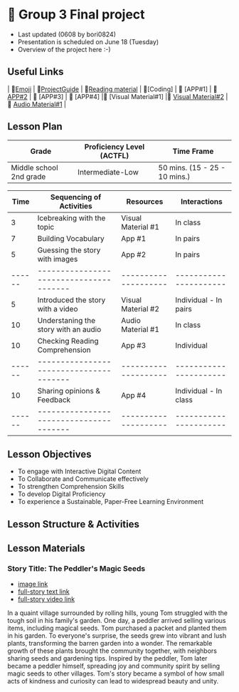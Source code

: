 # 📙 Group 3 Final project 
+ Last updated (0608 by bori0824)
+ Presentation is scheduled on June 18 (Tuesday)
+ Overview of the project here :-)

## Useful Links
| 🔸[Emoji](https://gist.github.com/rxaviers/7360908) | 🔸[ProjectGuide](https://github.com/MK316/Spring2024/blob/main/DLTESOL/project/README.md) | 🔸[Reading material](https://raw.githubusercontent.com/MK316/Spring2024/main/DLTESOL/project/story03.txt) | 🔸[Coding] | 🔸 [APP#1] | 🔸 [APP#2](https://bori0824-ImageUnscrambling.hf.space) | 🔸 [APP#3] | 🔸 [APP#4] |🔸 [Visual Material#1] |🔸 [Visual Material#2](https://ai.invideo.io/watch/O5Q4fOeVnoH) |🔸 [Audio Material#1](https://bori0824-multitts.hf.space) |

## Lesson Plan

|             Grade            |     Proficiency Level (ACTFL)     |              Time Frame             |
|------------------------------|-----------------------------------|-------------------------------------|
|   Middle school 2nd grade    |         Intermediate-Low          |   50 mins.   (15 - 25 - 10 mins.)   |


|  Time |        Sequencing of Activities       |     Resources      |      Interactions     |
|-------|---------------------------------------|--------------------| ----------------------|
|   3   |       Icebreaking with the topic      | Visual Material #1 |        In class       |
|   7   |         Building Vocabulary           |        App #1      |        In pairs       |     
|   5   |    Guessing the story with images     |        App #2      |        In pairs       |  
|------ |---------------------------------------|--------------------| ----------------------|   
|   5   |   Introduced the story with a video   | Visual Material #2 | Individual - In pairs |
|  10   |  Understaning the story with an audio |  Audio Material #1 |        In class       |     
|  10   |    Checking Reading Comprehension     |        App #3      |       Individual      | 
|------ |---------------------------------------|--------------------| ----------------------|   
|  10   |     Sharing opinions & Feedback       |        App #4      | Individual - In class |     
|------ |---------------------------------------|--------------------| ----------------------| 

## Lesson Objectives
+ To engage with Interactive Digital Content
+ To Collaborate and Communicate effectively
+ To strengthen Comprehension Skills
+ To develop Digital Proficiency
+ To experience a Sustainable, Paper-Free Learning Environment

## Lesson Structure & Activities



## Lesson Materials

### Story Title: The Peddler's Magic Seeds 
+ [image link](https://github.com/MK316/Spring2024/blob/main/DLTESOL/project/Story03.png) 
+ [full-story text link](https://raw.githubusercontent.com/MK316/Spring2024/main/DLTESOL/project/story03.txt)
+ [full-story video link]( https://ai.invideo.io/watch/O5Q4fOeVnoH )

**<Synopsis>**
In a quaint village surrounded by rolling hills, young Tom struggled with the tough soil in his family's garden. One day, a peddler arrived selling various items, including magical seeds. Tom purchased a packet and planted them in his garden. To everyone's surprise, the seeds grew into vibrant and lush plants, transforming the barren garden into a wonder. The remarkable growth of these plants brought the community together, with neighbors sharing seeds and gardening tips. Inspired by the peddler, Tom later became a peddler himself, spreading joy and community spirit by selling magic seeds to other villages. Tom's story became a symbol of how small acts of kindness and curiosity can lead to widespread beauty and unity.

